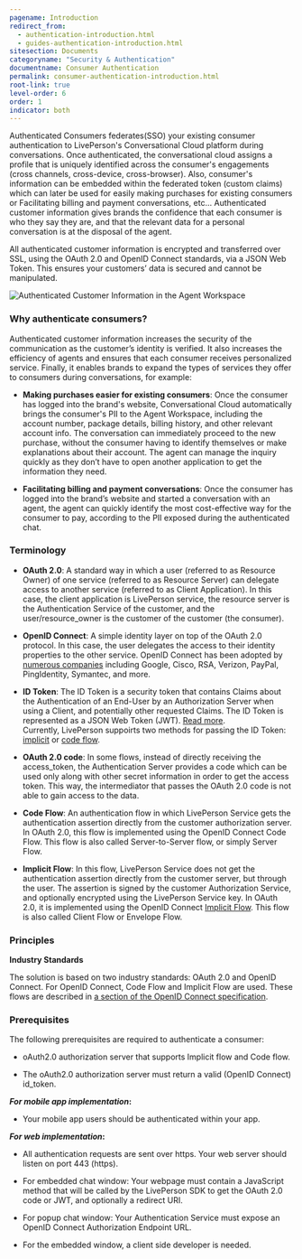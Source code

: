```yaml
---
pagename: Introduction
redirect_from:
  - authentication-introduction.html
  - guides-authentication-introduction.html
sitesection: Documents
categoryname: "Security & Authentication"
documentname: Consumer Authentication
permalink: consumer-authentication-introduction.html
root-link: true
level-order: 6
order: 1
indicator: both
---
```

Authenticated Consumers federates(SSO) your existing consumer authentication to LivePerson's Conversational Cloud platform during conversations. Once authenticated, the conversational cloud assigns a profile that is uniquely identified across the consumer's engagements (cross channels, cross-device, cross-browser). Also, consumer's information can be embedded within the federated token (custom claims) which can later be used for easily making purchases for existing consumers or Facilitating billing and payment conversations, etc… Authenticated customer information gives brands the confidence that each consumer is who they say they are, and that the relevant data for a personal conversation is at the disposal of the agent.

All authenticated customer information is encrypted and transferred over SSL, using the OAuth 2.0 and OpenID Connect standards, via a JSON Web Token. This ensures your customers’ data is secured and cannot 
be manipulated.

![Authenticated Customer Information in the Agent Workspace](img/authintro.png)

### Why authenticate consumers?

Authenticated customer information increases the security of the communication as the customer’s identity is verified. It also increases the efficiency of agents and ensures that each consumer receives personalized service. Finally, it enables brands to expand the types of services they offer to consumers during conversations, for example:

*	**Making purchases easier for existing consumers**: Once the consumer has logged into the brand's website, Conversational Cloud automatically brings the consumer's PII to the Agent Workspace, including the account number, package details, billing history, and other relevant account info. The conversation can immediately proceed to the new purchase, without the consumer having to identify themselves or make explanations about their account.  The agent can manage the inquiry quickly as they don’t have to open another application to get the information they need.

*	**Facilitating billing and payment conversations**: Once the consumer has logged into the brand’s website and started a conversation with an agent, the agent can quickly identify the most cost-effective way for the consumer to pay, according to the PII exposed during the authenticated chat.

### Terminology

*	**OAuth 2.0**: A standard way in which a user (referred to as Resource Owner) of one service (referred to as Resource Server) can delegate access to another service (referred to as Client Application). In this case, the client application is LivePerson service, the resource server is the Authentication Service of the customer, and the user/resource_owner is the customer of the customer (the consumer).

*	**OpenID Connect**: A simple identity layer on top of the OAuth 2.0 protocol. In this case, the user delegates the access to their identity properties to the other service. OpenID Connect has been adopted by [numerous companies](http://openid.net/foundation/sponsoring-members/) including Google, Cisco, RSA, Verizon, PayPal, PingIdentity, Symantec, and more.

*   **ID Token**: The ID Token is a security token that contains Claims about the Authentication of an End-User by an Authorization Server when using a Client, and potentially other requested Claims. The ID Token is represented as a JSON Web Token (JWT). [Read more](https://openid.net/specs/openid-connect-core-1_0.html).  
Currently, LivePerson suppoirts two methods for passing the ID Token: [implicit](https://oauth.net/2/grant-types/implicit/) or [code flow](https://oauth.net/2/grant-types/authorization-code/). 

*	**OAuth 2.0 code**: In some flows, instead of directly receiving the access_token, the Authentication Server provides a code which can be used only along with other secret information in order to get the access token. This way, the intermediator that passes the OAuth 2.0 code is not able to gain access to the data.

*	**Code Flow**: An authentication flow in which LivePerson Service gets the authentication assertion directly from the customer authorization server. In OAuth 2.0, this flow is implemented using the OpenID Connect Code Flow. This flow is also called Server-to-Server flow, or simply Server Flow.

*	**Implicit Flow**: In this flow, LivePerson Service does not get the authentication assertion directly from the customer server, but through the user. The assertion is signed by the customer Authorization Service, and optionally encrypted using the LivePerson Service key. In OAuth 2.0, it is implemented using the OpenID Connect [Implicit Flow](http://openid.net/specs/openid-connect-core-1_0.html#ImplicitFlowAuth). This flow is also called Client Flow or Envelope Flow.

### Principles

**Industry Standards**

The solution is based on two industry standards: OAuth 2.0 and OpenID Connect. For OpenID Connect, Code Flow and Implicit Flow are used. These flows are described in [a section of the OpenID Connect specification](http://openid.net/specs/openid-connect-core-1_0.html#Authentication).


### Prerequisites

The following prerequisites are required to authenticate a consumer:

*	oAuth2.0 authorization server that supports Implicit flow and Code flow.

*   The oAuth2.0 authorization server must return a valid (OpenID Connect) id_token.

**_For mobile app implementation_:**

*	Your mobile app users should be authenticated within your app.

**_For web implementation_:**

*	All authentication requests are sent over https. Your web server should listen on port 443 (https).

*	For embedded chat window: Your webpage must contain a JavaScript method that will be called by the LivePerson SDK to get the OAuth 2.0 code or JWT, and optionally a redirect URI.

*	For popup chat window: Your Authentication Service must expose an OpenID Connect Authorization Endpoint URL.

*	For the embedded window, a client side developer is needed.
